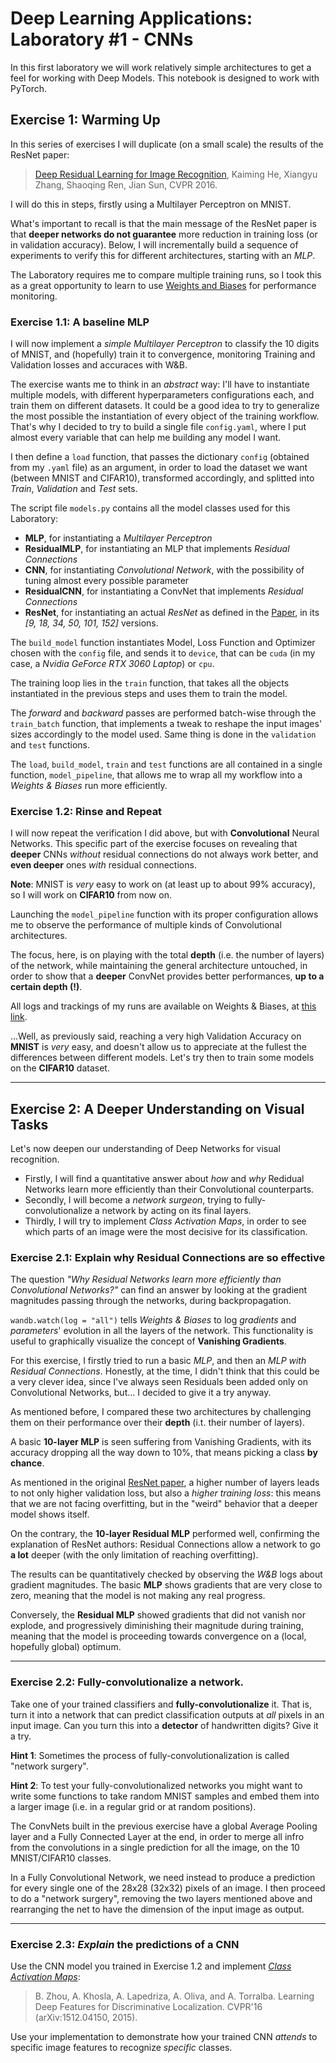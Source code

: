 # Deep Learning Applications: Laboratory #1 - CNNs

In this first laboratory we will work relatively simple architectures to get a feel for working with Deep Models. This notebook is designed to work with PyTorch.

## Exercise 1: Warming Up
In this series of exercises I will duplicate (on a small scale) the results of the ResNet paper:

> [Deep Residual Learning for Image Recognition](https://arxiv.org/abs/1512.03385), Kaiming He, Xiangyu Zhang, Shaoqing Ren, Jian Sun, CVPR 2016.

I will do this in steps, firstly using a Multilayer Perceptron on MNIST.

What's important to recall is that the main message of the ResNet paper is that **deeper networks do not guarantee** more reduction in training loss (or in validation accuracy).
Below, I will incrementally build a sequence of experiments to verify this for different architectures, starting with an *MLP*.

The Laboratory requires me to compare multiple training runs, so I took this as a great opportunity to learn to use [Weights and Biases](https://wandb.ai/site) for performance monitoring.

### Exercise 1.1: A baseline MLP

I will now implement a *simple Multilayer Perceptron* to classify the 10 digits of MNIST, and (hopefully) train it to convergence, monitoring Training and Validation losses and accuraces with W&B.

The exercise wants me to think in an *abstract* way: I'll have to instantiate multiple models, with different hyperparameters configurations each, and train them on different datasets.
It could be a good idea to try to generalize the most possible the instantiation of every object of the training workflow. That's why I decided to try to build a single file `config.yaml`, where I put almost every variable that can help me building any model I want.

I then define a `load` function, that passes the dictionary `config` (obtained from my `.yaml` file) as an argument, in order to load the dataset we want (between MNIST and CIFAR10), transformed accordingly, and splitted into *Train*, *Validation* and *Test* sets.

The script file `models.py` contains all the model classes used for this Laboratory:
+ **MLP**, for instantiating a *Multilayer Perceptron*
+ **ResidualMLP**, for instantiating an MLP that implements *Residual Connections*
+ **CNN**, for instantiating *Convolutional Network*, with the possibility of tuning almost every possible parameter
+ **ResidualCNN**, for instantiating a ConvNet that implements *Residual Connections*
+ **ResNet**, for instantiating an actual *ResNet* as defined in the [Paper](https://arxiv.org/abs/1512.03385), in its *[9, 18, 34, 50, 101, 152]* versions.

The `build_model` function instantiates Model, Loss Function and Optimizer chosen with the `config` file, and sends it to `device`, that can be `cuda` (in my case, a *Nvidia GeForce RTX 3060 Laptop*) or `cpu`.

The training loop lies in the `train` function, that takes all the objects instantiated in the previous steps and uses them to train the model.

The *forward* and *backward* passes are performed batch-wise through the `train_batch` function, that implements a tweak to reshape the input images' sizes accordingly to the model used. Same thing is done in the `validation` and `test` functions.

The `load`, `build_model`, `train` and `test` functions are all contained in a single function, `model_pipeline`, that allows me to wrap all my workflow into a *Weights & Biases* run more efficiently.

### Exercise 1.2: Rinse and Repeat

I will now repeat the verification I did above, but with **Convolutional** Neural Networks.
This specific part of the exercise focuses on revealing that **deeper** CNNs *without* residual connections do not always work better, and **even deeper** ones *with* residual connections.

**Note**: MNIST is *very* easy to work on (at least up to about 99% accuracy), so I will work on **CIFAR10** from now on.

Launching the `model_pipeline` function with its proper configuration allows me to observe the performance of multiple kinds of Convolutional architectures.

The focus, here, is on playing with the total **depth** (i.e. the number of layers) of the network, while maintaining the general architecture untouched, in order to show that a **deeper** ConvNet provides better performances, **up to a certain depth (!)**.

All logs and trackings of my runs are available on Weights & Biases, at [this link](https://wandb.ai/giovancombo/DLA_Lab1_CNN?workspace=user-giovancombo).

...Well, as previously said, reaching a very high Validation Accuracy on **MNIST** is *very* easy, and doesn't allow us to appreciate at the fullest the differences between different models.
Let's try then to train some models on the **CIFAR10** dataset.

---
## Exercise 2: A Deeper Understanding on Visual Tasks

Let's now deepen our understanding of Deep Networks for visual recognition.

+ Firstly, I will find a quantitative answer about *how* and *why* Redidual Networks learn more efficiently than their Convolutional counterparts.
+ Secondly, I will become a *network surgeon*, trying to fully-convolutionalize a network by acting on its final layers.
+ Thirdly, I will try to implement *Class Activation Maps*, in order to see which parts of an image were the most decisive for its classification.

### Exercise 2.1: Explain why Residual Connections are so effective

The question *"Why Residual Networks learn more efficiently than Convolutional Networks?"* can find an answer by looking at the gradient magnitudes passing through the networks, during backpropagation.

`wandb.watch(log = "all")` tells *Weights & Biases* to log *gradients* and *parameters*' evolution in all the layers of the network. This functionality is useful to graphically visualize the concept of **Vanishing Gradients**.

For this exercise, I firstly tried to run a basic *MLP*, and then an *MLP with Residual Connections*. Honestly, at the time, I didn't think that this could be a very clever idea, since I've always seen Residuals been added only on Convolutional Networks, but... I decided to give it a try anyway.

As mentioned before, I compared these two architectures by challenging them on their performance over their **depth** (i.t. their number of layers).

A basic **10-layer MLP** is seen suffering from Vanishing Gradients, with its accuracy dropping all the way down to 10%, that means picking a class **by chance**.

As mentioned in the original [ResNet paper](https://arxiv.org/abs/1512.03385), a higher number of layers leads to not only higher validation loss, but also a *higher training loss*: this means that we are not facing overfitting, but in the "weird" behavior that a deeper model shows itself.

On the contrary, the **10-layer Residual MLP** performed well, confirming the explanation of ResNet authors: Residual Connections allow a network to go **a lot** deeper (with the only limitation of reaching overfitting).

The results can be quantitatively checked by observing the *W&B* logs about gradient magnitudes. The basic **MLP** shows gradients that are very close to zero, meaning that the model is not making any real progress.

Conversely, the **Residual MLP** showed gradients that did not vanish nor explode, and progressively diminishing their magnitude during training, meaning that the model is proceeding towards convergence on a (local, hopefully global) optimum.

---
### Exercise 2.2: Fully-convolutionalize a network.
Take one of your trained classifiers and **fully-convolutionalize** it. That is, turn it into a network that can predict classification outputs at *all* pixels in an input image. Can you turn this into a **detector** of handwritten digits? Give it a try.

**Hint 1**: Sometimes the process of fully-convolutionalization is called "network surgery".

**Hint 2**: To test your fully-convolutionalized networks you might want to write some functions to take random MNIST samples and embed them into a larger image (i.e. in a regular grid or at random positions).

The ConvNets built in the previous exercise have a global Average Pooling layer and a Fully Connected Layer at the end, in order to merge all infro from the convolutions in a single prediction for all the image, on the 10 MNIST/CIFAR10 classes.

In a Fully Convolutional Network, we need instead to produce a prediction for every single one of the 28x28 (32x32) pixels of an image. I then proceed to do a "network surgery", removing the two layers mentioned above and rearranging the net to have the dimension of the input image as output.

---
### Exercise 2.3: *Explain* the predictions of a CNN

Use the CNN model you trained in Exercise 1.2 and implement [*Class Activation Maps*](http://cnnlocalization.csail.mit.edu/#:~:text=A%20class%20activation%20map%20for,decision%20made%20by%20the%20CNN.):

> B. Zhou, A. Khosla, A. Lapedriza, A. Oliva, and A. Torralba. Learning Deep Features for Discriminative Localization. CVPR'16 (arXiv:1512.04150, 2015).

Use your implementation to demonstrate how your trained CNN *attends* to specific image features to recognize *specific* classes.
